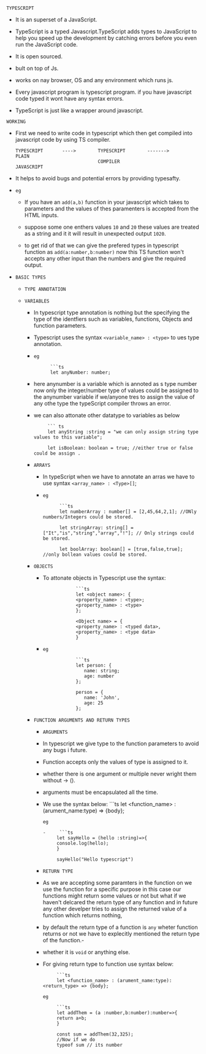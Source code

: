 `TYPESCRIPT`

- It is an superset of a JavaScript.

- TypeScript is a typed Javascript.TypeScript adds types to JavaScript to help you speed up the development by catching errors before you even run the JavaScript code.

- It is open sourced.
- bult on top of Js.
- works on nay browser, OS and any environment which runs js.

- Every javascript program is typescript program. if you have javascript code typed it wont have any syntax errors.

- TypeScript is just like a wrapper around javascript.

`WORKING`

- First we need to write code in typescript which then get compiled into javascript code by using TS compiler.

      TYPESCRIPT       ---->        TYPESCRIPT        ------->          PLAIN
                                    COMPILER                          JAVASCRIPT

- It helps to avoid bugs and potential errors by providing typesafty.

- `eg`

     - If you have an `add(a,b)` function in your javascript which takes to parameters and the values of thes paramenters is accepted from the HTML inputs.

     - suppose some one enthers values `10` and `20` these values are treated as a string and it it will result in unexpected output  `1020`.

     - to get rid of that we can give the prefered types in typescript function as `add(a:number,b:number)` now this TS function won't accepts any other input than the numbers and  give the required output.

- `BASIC TYPES`

  - `TYPE ANNOTATION`

  - `VARIABLES`

    - In typescript type annotation is nothing but the specifying the type of the identfiers such as variables, functions, Objects and function parameters.

    - Typescript uses the syntax `<variable_name> : <type>` to ues type annotation.

    - `eg`

                ```ts
                let anyNumber: number;

    - here anynumber is a variable which is annoted as s type number now only the integer/number type of values could be assigned to the anynumber variable if we/anyone tres to assign the value of any othe type the typeScript compiler throws an error.

    - we can also attonate other datatype to variables as below

               ``` ts
               let anyString :string = "we can only assign string type values to this variable";

               let isBoolean: boolean = true; //either true or false could be assign .

    - `ARRAYS`

      - In typeScript when we have to annotate an arras we have to use syntax `<array_name> : <Type>[]`;

      - `eg`

                  ```ts
                  let numberArray : number[] = [2,45,64,2,1]; //ONly numbers/Integers could be stored.

                  let stringArray: string[] = ["It","is","string","array","!"]; // Only strings could be stored.

                  let boolArray: boolean[] = [true,false,true]; //only bollean values could be stored.

    - `OBJECTS`

      - To attonate objects in Typescript use the syntax:

                        ```ts
                        let <object name>: {
                        <property_name> : <type>;
                        <property_name> : <type>
                        };

                        <Object name> = {
                        <property_name> : <typed data>,
                        <property_name> : <type data>
                        }

      - `eg`

                        ```ts
                        let person: {
                           name: string;
                           age: number
                        };

                        person = {
                           name: 'John',
                           age: 25
                        };

    - `FUNCTION ARGUMENTS AND RETURN TYPES`

      - `ARGUMENTS`

       - In typescript we give type to the function  parameters to avoid any bugs i future.
       - Function accepts only the values of type is assigned to it.

       - whether there is one argument or multiple never wright them without -> ().
       - arguments must be encapsulated all the time.


       - We use the syntax below:
                  ```ts
                  let <function_name> : (arument_name:type) => {body};

            `eg`

             -     ```ts
                  let sayHello = (hello :string)=>{
                  console.log(hello);
                  }

                  sayHello("Hello typescript")

      - `RETURN TYPE`

       - As we are accepting some paramters in the function on we use the function for a specific purpose in this case our functions might return some values or not but what if we haven't delcared the return type of any function and in future any other develper tries to assign the returned value of a function which returns nothing,
       - by default the return type of a function is `any` wheter function returns or not we have to explecitly mentioned the return type of the function.-
       - whether it is `void` or anything else.

       - For giving return type to function use  syntax below:
                  
                  ```ts
                  let <function_name> : (arument_name:type):<return_type> => {body};

            `eg`

                  ```ts
                  let addThem = (a :number,b:number):number=>{
                  return a+b;
                  }

                  const sum = addThem(32,325);
                  //Now if we do
                  typeof sum // its number
